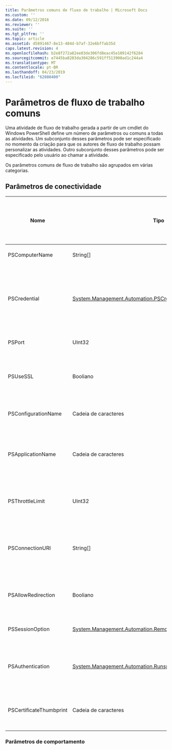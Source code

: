 ```yaml
---
title: Parâmetros comuns de fluxo de trabalho | Microsoft Docs
ms.custom: ''
ms.date: 09/12/2016
ms.reviewer: ''
ms.suite: ''
ms.tgt_pltfrm: ''
ms.topic: article
ms.assetid: d5891467-8e13-484d-b7af-32e6bffab35d
caps.latest.revision: 4
ms.openlocfilehash: b2e8f272a82ee03de306fd8eac45e109142f6284
ms.sourcegitcommit: e7445ba8203da304286c591ff513900ad1c244a4
ms.translationtype: MT
ms.contentlocale: pt-BR
ms.lasthandoff: 04/23/2019
ms.locfileid: "62080400"
---
```

# <a name="common-workflow-parameters"></a>Parâmetros de fluxo de trabalho comuns

Uma atividade de fluxo de trabalho gerada a partir de um cmdlet do Windows PowerShell define um número de parâmetros ou comuns a todas as atividades. Um subconjunto desses parâmetros pode ser especificado no momento da criação para que os autores de fluxo de trabalho possam personalizar as atividades. Outro subconjunto desses parâmetros pode ser especificado pelo usuário ao chamar a atividade.

Os parâmetros comuns de fluxo de trabalho são agrupados em várias categorias.

## <a name="connectivity-parameters"></a>Parâmetros de conectividade

|Nome|Tipo|Descrição|Pode ser especificado pelo usuário final em tempo de execução?|Pode ser especificado pelo autor de fluxo de trabalho no momento da criação?|Pode ser especificado pelo autor de fluxo de trabalho na instanciação?|
|----------|----------|-----------------|-----------------------------------------------------|------------------------------------------------------------|-----------------------------------------------------------|
|PSComputerName|String[]|Uma lista de nomes de computador para o qual iniciar trabalhos.|Sim|Sim|Sim|
|PSCredential|[System.Management.Automation.PSCredential](/dotnet/api/System.Management.Automation.PSCredential)|A credencial de autenticação a usar para fazer logon no computador especificado pelo parâmetro PSComputerName. Esse parâmetro é válido somente se PSComputerName for especificado.|Sim|Sim|Sim|
|PSPort|UInt32|A porta a ser usado para executar o fluxo de trabalho.|Sim|Sim|Sim|
|PSUseSSL|Booliano|Use protocolo seguro Sockets Layer (SSL) para estabelecer uma conexão segura com o computador remoto para executar o fluxo de trabalho.|Sim|Sim|Sim|
|PSConfigurationName|Cadeia de caracteres|A configuração de sessão usada para executar o fluxo de trabalho.|Sim|Sim|Sim|
|PSApplicationName|Cadeia de caracteres|A parte do nome de aplicativo do URI de conexão para a execução de fluxo de trabalho. Use este parâmetro somente quando você não estiver usando o parâmetro ConnectionURI.|Sim|Sim|Sim|
|PSThrottleLimit|UInt32|O número máximo de conexões simultâneas que podem ser estabelecidas para executar o fluxo de trabalho.|Sim|TBD|Sim|
|PSConnectionURI|String[]|Uma matriz de URIs totalmente qualificado que especificam os pontos de extremidade para as sessões interativas, usadas para executar o fluxo de trabalho.|Sim|Sim|Sim|
|PSAllowRedirection|Booliano|Especifica se deve permitir o redirecionamento dessa conexão para um URI alternativo para executar o fluxo de trabalho.|Sim|Sim|Sim|
|PSSessionOption|[System.Management.Automation.Remoting.Pssessionoption](/dotnet/api/System.Management.Automation.Remoting.PSSessionOption)|Opções avançadas para a sessão usada para executar o fluxo de trabalho.|Sim|Sim|Sim|
|PSAuthentication|[System.Management.Automation.Runspaces.Authenticationmechanism](/dotnet/api/System.Management.Automation.Runspaces.AuthenticationMechanism)|Um valor igual a [authenticationmechanism](/dotnet/api/System.Management.Automation.Runspaces.AuthenticationMechanism) enumeração que especifica o mecanismo de autenticação usado para autenticar as credenciais do usuário.|Sim|Sim|Sim|
|PSCertificateThumbprint|Cadeia de caracteres|Digital certificado de chave pública (X509) de uma conta de usuário que tenha permissão para executar o fluxo de trabalho.|Sim|Sim|Sim|

### <a name="behavior-parameters"></a>Parâmetros de comportamento